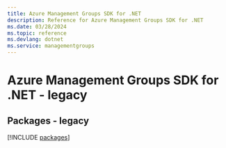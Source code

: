 ```yaml
---
title: Azure Management Groups SDK for .NET
description: Reference for Azure Management Groups SDK for .NET
ms.date: 03/28/2024
ms.topic: reference
ms.devlang: dotnet
ms.service: managementgroups
---
```

# Azure Management Groups SDK for .NET - legacy
## Packages - legacy
[!INCLUDE [packages](management-groups-index.md)]